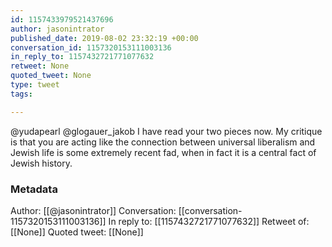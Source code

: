 ```yaml
---
id: 1157433979521437696
author: jasonintrator
published_date: 2019-08-02 23:32:19 +00:00
conversation_id: 1157320153111003136
in_reply_to: 1157432721771077632
retweet: None
quoted_tweet: None
type: tweet
tags:

---
```


@yudapearl @glogauer_jakob I have read your two pieces now. My critique is that you are acting like the connection between universal liberalism and Jewish life is some extremely recent fad, when in fact it is a central fact of Jewish history.

### Metadata

Author: [[@jasonintrator]]
Conversation: [[conversation-1157320153111003136]]
In reply to: [[1157432721771077632]]
Retweet of: [[None]]
Quoted tweet: [[None]]
